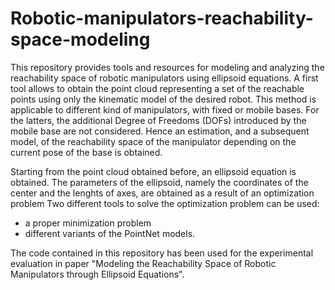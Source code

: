 # Robotic-manipulators-reachability-space-modeling

This repository provides tools and resources for modeling and analyzing the reachability space of robotic manipulators using ellipsoid equations. A first tool allows to obtain the point cloud representing a set of the reachable points using only the kinematic model of the desired robot. This method is applicable to different kind of manipulators, with fixed or mobile bases. For the latters, the additional Degree of Freedoms (DOFs) introduced by the mobile base are not considered. Hence an estimation, and a subsequent model, of the reachability space of the manipulator depending on the current pose of the base is obtained.

Starting from the point cloud obtained before, an ellipsoid equation is obtained. The parameters of the ellipsoid, namely the coordinates of the center and the lenghts of axes, are obtained as a result of an optimization problem Two different tools to solve the optimization problem can be used:
* a proper minimization problem
* different variants of the PointNet models.

The code contained in this repository has been used for the experimental evaluation in paper "Modeling the Reachability Space of Robotic Manipulators through Ellipsoid Equations".







